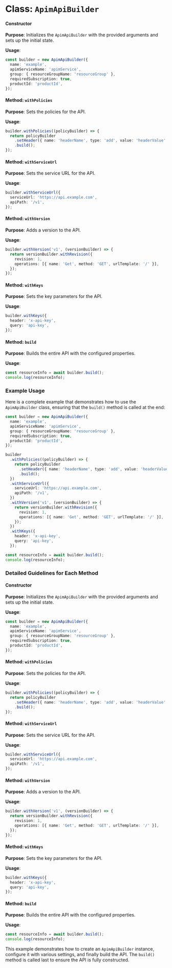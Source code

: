 # Class: `ApimApiBuilder`

#### Constructor
**Purpose**: Initializes the `ApimApiBuilder` with the provided arguments and sets up the initial state.

**Usage**:
```typescript
const builder = new ApimApiBuilder({
  name: 'example',
  apimServiceName: 'apimService',
  group: { resourceGroupName: 'resourceGroup' },
  requiredSubscription: true,
  productId: 'productId',
});
```



#### Method: `withPolicies`
**Purpose**: Sets the policies for the API.

**Usage**:
```typescript
builder.withPolicies((policyBuilder) => {
  return policyBuilder
    .setHeader({ name: 'headerName', type: 'add', value: 'headerValue' })
    .build();
});
```



#### Method: `withServiceUrl`
**Purpose**: Sets the service URL for the API.

**Usage**:
```typescript
builder.withServiceUrl({
  serviceUrl: 'https://api.example.com',
  apiPath: '/v1',
});
```



#### Method: `withVersion`
**Purpose**: Adds a version to the API.

**Usage**:
```typescript
builder.withVersion('v1', (versionBuilder) => {
  return versionBuilder.withRevision({
    revision: 1,
    operations: [{ name: 'Get', method: 'GET', urlTemplate: '/' }],
  });
});
```



#### Method: `withKeys`
**Purpose**: Sets the key parameters for the API.

**Usage**:
```typescript
builder.withKeys({
  header: 'x-api-key',
  query: 'api-key',
});
```



#### Method: `build`
**Purpose**: Builds the entire API with the configured properties.

**Usage**:
```typescript
const resourceInfo = await builder.build();
console.log(resourceInfo);
```



### Example Usage
Here is a complete example that demonstrates how to use the `ApimApiBuilder` class, ensuring that the `build()` method is called at the end:

```typescript
const builder = new ApimApiBuilder({
  name: 'example',
  apimServiceName: 'apimService',
  group: { resourceGroupName: 'resourceGroup' },
  requiredSubscription: true,
  productId: 'productId',
});

builder
  .withPolicies((policyBuilder) => {
    return policyBuilder
      .setHeader({ name: 'headerName', type: 'add', value: 'headerValue' })
      .build();
  })
  .withServiceUrl({
    serviceUrl: 'https://api.example.com',
    apiPath: '/v1',
  })
  .withVersion('v1', (versionBuilder) => {
    return versionBuilder.withRevision({
      revision: 1,
      operations: [{ name: 'Get', method: 'GET', urlTemplate: '/' }],
    });
  })
  .withKeys({
    header: 'x-api-key',
    query: 'api-key',
  });

const resourceInfo = await builder.build();
console.log(resourceInfo);
```



### Detailed Guidelines for Each Method

#### Constructor
**Purpose**: Initializes the `ApimApiBuilder` with the provided arguments and sets up the initial state.

**Usage**:
```typescript
const builder = new ApimApiBuilder({
  name: 'example',
  apimServiceName: 'apimService',
  group: { resourceGroupName: 'resourceGroup' },
  requiredSubscription: true,
  productId: 'productId',
});
```



#### Method: `withPolicies`
**Purpose**: Sets the policies for the API.

**Usage**:
```typescript
builder.withPolicies((policyBuilder) => {
  return policyBuilder
    .setHeader({ name: 'headerName', type: 'add', value: 'headerValue' })
    .build();
});
```



#### Method: `withServiceUrl`
**Purpose**: Sets the service URL for the API.

**Usage**:
```typescript
builder.withServiceUrl({
  serviceUrl: 'https://api.example.com',
  apiPath: '/v1',
});
```



#### Method: `withVersion`
**Purpose**: Adds a version to the API.

**Usage**:
```typescript
builder.withVersion('v1', (versionBuilder) => {
  return versionBuilder.withRevision({
    revision: 1,
    operations: [{ name: 'Get', method: 'GET', urlTemplate: '/' }],
  });
});
```



#### Method: `withKeys`
**Purpose**: Sets the key parameters for the API.

**Usage**:
```typescript
builder.withKeys({
  header: 'x-api-key',
  query: 'api-key',
});
```



#### Method: `build`
**Purpose**: Builds the entire API with the configured properties.

**Usage**:
```typescript
const resourceInfo = await builder.build();
console.log(resourceInfo);
```



This example demonstrates how to create an `ApimApiBuilder` instance, configure it with various settings, and finally build the API. The `build()` method is called last to ensure the API is fully constructed.